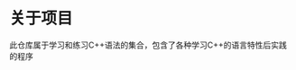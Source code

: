 # 关于项目

此仓库属于学习和练习C++语法的集合，包含了各种学习C++的语言特性后实践的程序

[手机通讯录系统]: https://github.com/ROBINwan999/RobinFirst-XXX/tree/main/ContactsSystem
[学生分数管理系统]: https://github.com/ROBINwan999/RobinFirst-XXX/tree/main/StudentMarkAnalysisSystem



